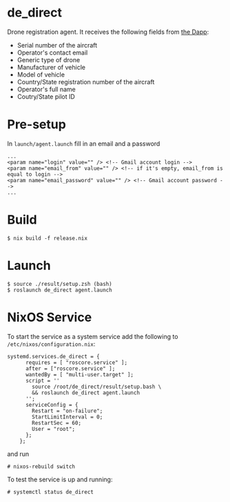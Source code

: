 # de_direct

Drone registration agent. It receives the following fields from [the Dapp](https://drone-employee.com/):

* Serial number of the aircraft
* Operator's contact email
* Generic type of drone
* Manufacturer of vehicle
* Model of vehicle
* Country/State registration number of the aircraft
* Operator's full name
* Coutry/State pilot ID

# Pre-setup

In `launch/agent.launch` fill in an email and a password
```
...
<param name="login" value="" /> <!-- Gmail account login -->
<param name="email_from" value="" /> <!-- if it's empty, email_from is equal to login -->
<param name="email_password" value="" /> <!-- Gmail account password -->
...
```

# Build

```
$ nix build -f release.nix
```

# Launch

```
$ source ./result/setup.zsh (bash)
$ roslaunch de_direct agent.launch
```

# NixOS Service

To start the service as a system service add the following to `/etc/nixos/configuration.nix`:

```
systemd.services.de_direct = {
      requires = [ "roscore.service" ];
      after = ["roscore.service" ]; 
      wantedBy = [ "multi-user.target" ];
      script = ''
        source /root/de_direct/result/setup.bash \
        && roslaunch de_direct agent.launch
      '';
      serviceConfig = {
        Restart = "on-failure";
        StartLimitInterval = 0;
        RestartSec = 60;
        User = "root";
      };
    };
```

and run
```
# nixos-rebuild switch
```

To test the service is up and running:
```
# systemctl status de_direct
```
